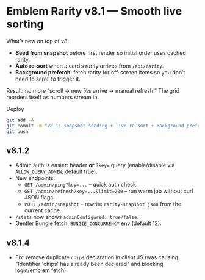 # Emblem Rarity v8.1 — Smooth live sorting

What’s new on top of v8:
- **Seed from snapshot** before first render so initial order uses cached rarity.
- **Auto re-sort** when a card’s rarity arrives from `/api/rarity`.
- **Background prefetch**: fetch rarity for off-screen items so you don’t need to scroll to trigger it.

Result: no more “scroll → new %s arrive → manual refresh.” The grid reorders itself as numbers stream in.

Deploy
```bash
git add -A
git commit -m "v8.1: snapshot seeding + live re-sort + background prefetch"
git push
```


## v8.1.2
- Admin auth is easier: header **or** `?key=` query (enable/disable via `ALLOW_QUERY_ADMIN`, default true).
- New endpoints:
  - `GET /admin/ping?key=...` – quick auth check.
  - `GET /admin/refresh?key=...&limit=200` – run warm job without curl JSON flags.
  - `POST /admin/snapshot` – rewrite `rarity-snapshot.json` from the current cache.
- `/stats` now shows `adminConfigured: true/false`.
- Gentler Bungie fetch: `BUNGIE_CONCURRENCY` env (default 12).


## v8.1.4
- Fix: remove duplicate `chips` declaration in client JS (was causing "Identifier 'chips' has already been declared" and blocking login/emblem fetch).
